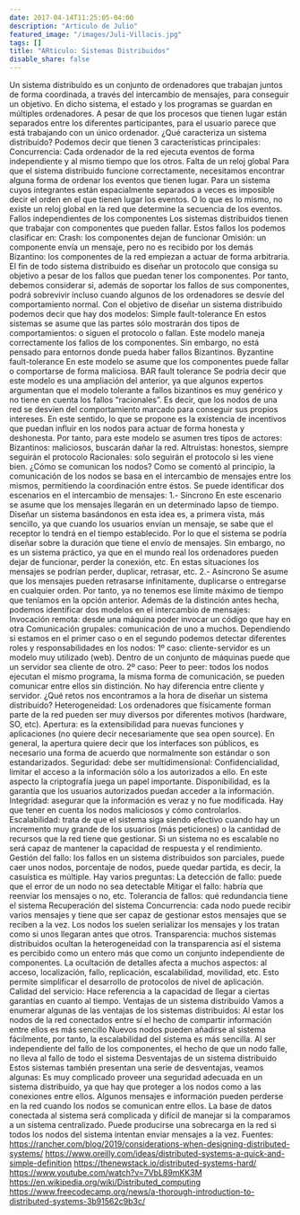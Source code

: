 ```yaml
---
date: 2017-04-14T11:25:05-04:00
description: "Articulo de Julio"
featured_image: "/images/Juli-Villacis.jpg"
tags: []
title: "ARticulo: Sistemas Distribuidos"
disable_share: false
---
```

Un sistema distribuido es un conjunto de ordenadores que trabajan juntos de forma coordinada, a través del intercambio de mensajes, para conseguir un objetivo. En dicho sistema, el estado y los programas se guardan en múltiples ordenadores. A pesar de que los procesos que tienen lugar están separados entre los diferentes participantes, para el usuario parece que está trabajando con un único ordenador.
¿Qué caracteriza un sistema distribuido?
Podemos decir que tienen 3 características principales:
Concurrencia:
Cada ordenador de la red ejecuta eventos de forma independiente y al mismo tiempo que los otros.
Falta de un reloj global
Para que el sistema distribuido funcione correctamente, necesitamos encontrar alguna forma de ordenar los eventos que tienen lugar. Para un sistema cuyos integrantes están espacialmente separados a veces es imposible decir el orden en el que tienen lugar los eventos. O lo que es lo mismo, no existe un reloj global en la red que determine la secuencia de los eventos.
Fallos independientes de los componentes
Los sistemas distribuidos tienen que trabajar con componentes que pueden fallar.
Estos fallos los podemos clasificar en:
Crash: los componentes dejan de funcionar
Omisión: un componente envía un mensaje, pero no es recibido por los demás
Bizantino: los componentes de la red empiezan a actuar de forma arbitraria.
El fin de todo sistema distribuido es diseñar un protocolo que consiga su objetivo a pesar de los fallos que puedan tener los componentes. Por tanto, debemos considerar si, además de soportar los fallos de sus componentes, podrá sobrevivir incluso cuando algunos de los ordenadores se desvíe del comportamiento normal.
Con el objetivo de diseñar un sistema distribuido podemos decir que hay dos modelos:
Simple fault-tolerance
En estos sistemas se asume que las partes sólo mostrarán dos tipos de comportamientos: o siguen el protocolo o fallan. Este modelo maneja correctamente los fallos de los componentes. Sin embargo, no está pensado para entornos donde pueda haber fallos Bizantinos.
Byzantine fault-tolerance
En este modelo se asume que los componentes puede fallar o comportarse de forma maliciosa.
BAR fault tolerance
Se podría decir que este modelo es una ampliación del anterior, ya que algunos expertos argumentan que el modelo tolerante a fallos bizantinos es muy genérico y no tiene en cuenta los fallos “racionales”. Es decir, que los nodos de una red se desvíen del comportamiento marcado para conseguir sus propios intereses. En este sentido, lo que se propone es la existencia de incentivos que puedan influir en los nodos para actuar de forma honesta y deshonesta. Por tanto, para este modelo se asumen tres tipos de actores:
Bizantinos: maliciosos, buscarán dañar la red.
Altruistas: honestos, siempre seguirán el protocolo
Racionales: solo seguirán el protocolo si les viene bien.
¿Cómo se comunican los nodos?
Como se comentó al principio, la comunicación de los nodos se basa en el intercambio de mensajes entre los mismos, permitiendo la coordinación entre éstos. Se puede identificar dos escenarios en el intercambio de mensajes:
1.- Síncrono
En este escenario se asume que los mensajes llegarán en un determinado lapso de tiempo. Diseñar un sistema basándonos en esta idea es, a primera vista, más sencillo, ya que cuando los usuarios envían un mensaje, se sabe que el receptor lo tendrá en el tiempo establecido. Por lo que el sistema se podría diseñar sobre la duración que tiene el envío de mensajes.
Sin embargo, no es un sistema práctico, ya que en el mundo real los ordenadores pueden dejar de funcionar, perder la conexión, etc. En estas situaciones los mensajes se podrían perder, duplicar, retrasar, etc.
2.- Asíncrono
Se asume que los mensajes pueden retrasarse infinitamente, duplicarse o entregarse en cualquier orden. Por tanto, ya no tenemos ese límite máximo de tiempo que teníamos en la opción anterior.
Además de la distinción antes hecha, podemos identificar dos modelos en el intercambio de mensajes:
Invocación remota: desde una máquina poder invocar un código que hay en otra
Comunicación grupales: comunicación de uno a muchos.
Dependiendo si estamos en el primer caso o en el segundo podemos detectar diferentes roles y responsabilidades en los nodos:
1º caso: cliente-servidor es un modelo muy utilizado (web). Dentro de un conjunto de máquinas puede que un servidor sea cliente de otro.
2º caso: Peer to peer: todos los nodos ejecutan el mismo programa, la misma forma de comunicación, se pueden comunicar entre ellos sin distinción. No hay diferencia entre cliente y servidor.
¿Qué retos nos encontramos a la hora de diseñar un sistema distribuido?
Heterogeneidad: Los ordenadores que físicamente forman parte de la red pueden ser muy diversos por diferentes motivos (hardware, SO, etc).
Apertura: es la extensibilidad para nuevas funciones y aplicaciones (no quiere decir necesariamente que sea open source). En general, la apertura quiere decir que los interfaces son públicos, es necesario una forma de acuerdo que normalmente son estándar o son estandarizados.
Seguridad: debe ser multidimensional:
Confidencialidad, limitar el acceso a la información sólo a los autorizados a ello. En este aspecto la criptografía juega un papel importante.
Disponibilidad, es la garantía que los usuarios autorizados puedan acceder a la información.
Integridad: asegurar que la información es veraz y no fue modificada. Hay que tener en cuenta los nodos maliciosos y cómo controlarlos.
Escalabilidad: trata de que el sistema siga siendo efectivo cuando hay un incremento muy grande de los usuarios (más peticiones) o la cantidad de recursos que la red tiene que gestionar. Si un sistema no es escalable no será capaz de mantener la capacidad de respuesta y el rendimiento.
Gestión del fallo: los fallos en un sistema distribuidos son parciales, puede caer unos nodos, porcentaje de nodos, puede quedar partida, es decir, la casuística es múltiple. Hay varios preguntas:
La detección de fallo: puede que el error de un nodo no sea detectable
Mitigar el fallo: habría que reenviar los mensajes o no, etc.
Tolerancia de fallos: qué redundancia tiene el sistema
Recuperación del sistema
Concurrencia: cada nodo puede recibir varios mensajes y tiene que ser capaz de gestionar estos mensajes que se reciben a la vez. Los nodos los suelen serializar los mensajes y los tratan como si unos llegaran antes que otros.
Transparencia: muchos sistemas distribuidos ocultan la heterogeneidad con la transparencia así el sistema es percibido como un entero más que como un conjunto independiente de componentes. La ocultación de detalles afecta a muchos aspectos: al acceso, localización, fallo, replicación, escalabilidad, movilidad, etc. Esto permite simplificar el desarrollo de protocolos de nivel de aplicación.
Calidad del servicio: Hace referencia a la capacidad de llegar a ciertas garantías en cuanto al tiempo.
Ventajas de un sistema distribuido
Vamos a enumerar algunas de las ventajas de los sistemas distribuidos:
Al estar los nodos de la red conectados entre sí el hecho de compartir información entre ellos es más sencillo
Nuevos nodos pueden añadirse al sistema fácilmente, por tanto, la escalabilidad del sistema es más sencilla.
Al ser independiente del fallo de los componentes, el hecho de que un nodo falle, no lleva al fallo de todo el sistema
Desventajas de un sistema distribuido
Estos sistemas también presentan una serie de desventajas, veamos algunas:
Es muy complicado proveer una seguridad adecuada en un sistema distribuido, ya que hay que proteger a los nodos como a las conexiones entre ellos.
Algunos mensajes e información pueden perderse en la red cuando los nodos se comunican entre ellos.
La base de datos conectada al sistema será complicada y difícil de manejar si la comparamos a un sistema centralizado.
Puede producirse una sobrecarga en la red si todos los nodos del sistema intentan enviar mensajes a la vez.
Fuentes:
https://rancher.com/blog/2019/considerations-when-designing-distributed-systems/
https://www.oreilly.com/ideas/distributed-systems-a-quick-and-simple-definition
https://thenewstack.io/distributed-systems-hard/
https://www.youtube.com/watch?v=7VbL89mKK3M
https://en.wikipedia.org/wiki/Distributed_computing
https://www.freecodecamp.org/news/a-thorough-introduction-to-distributed-systems-3b91562c9b3c/
